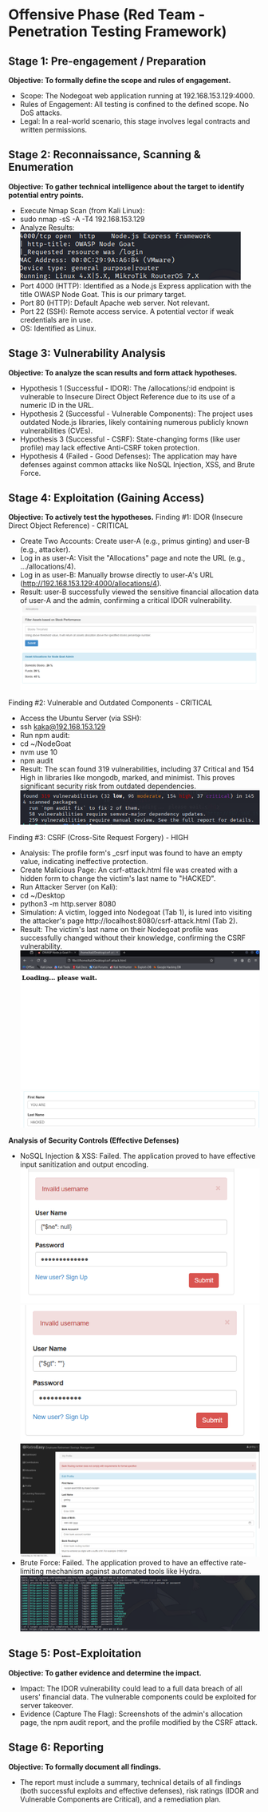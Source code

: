 # Offensive Phase (Red Team - Penetration Testing Framework)

## Stage 1: Pre-engagement / Preparation
**Objective: To formally define the scope and rules of engagement.**
- Scope: The Nodegoat web application running at 192.168.153.129:4000.
- Rules of Engagement: All testing is confined to the defined scope. No DoS attacks.
- Legal: In a real-world scenario, this stage involves legal contracts and written permissions.

## Stage 2: Reconnaissance, Scanning & Enumeration
**Objective: To gather technical intelligence about the target to identify potential entry points.**
- Execute Nmap Scan (from Kali Linux):
- sudo nmap -sS -A -T4 192.168.153.129
- Analyze Results:
![Analyze Results](../Screenshots/Attacker/analyze_result.png)
- Port 4000 (HTTP): Identified as a Node.js Express application with the title OWASP Node Goat. This is our primary target.
- Port 80 (HTTP): Default Apache web server. Not relevant.
- Port 22 (SSH): Remote access service. A potential vector if weak credentials are in use.
- OS: Identified as Linux.

## Stage 3: Vulnerability Analysis
**Objective: To analyze the scan results and form attack hypotheses.**
- Hypothesis 1 (Successful - IDOR): The /allocations/:id endpoint is vulnerable to Insecure Direct Object Reference due to its use of a numeric ID in the URL.
- Hypothesis 2 (Successful - Vulnerable Components): The project uses outdated Node.js libraries, likely containing numerous publicly known vulnerabilities (CVEs).
- Hypothesis 3 (Successful - CSRF): State-changing forms (like user profile) may lack effective Anti-CSRF token protection.
- Hypothesis 4 (Failed - Good Defenses): The application may have defenses against common attacks like NoSQL Injection, XSS, and Brute Force.

## Stage 4: Exploitation (Gaining Access)
**Objective: To actively test the hypotheses.**
Finding #1: IDOR (Insecure Direct Object Reference) - CRITICAL
- Create Two Accounts: Create user-A (e.g., primus ginting) and user-B (e.g., attacker).
- Log in as user-A: Visit the "Allocations" page and note the URL (e.g., .../allocations/4).
- Log in as user-B: Manually browse directly to user-A's URL (http://192.168.153.129:4000/allocations/4).
- Result: user-B successfully viewed the sensitive financial allocation data of user-A and the admin, confirming a critical IDOR vulnerability.
![IDOR Success](../Screenshots/Attacker/idor_success.png)

Finding #2: Vulnerable and Outdated Components - CRITICAL
- Access the Ubuntu Server (via SSH):
- ssh kaka@192.168.153.129
- Run npm audit:
- cd ~/NodeGoat
- nvm use 10
- npm audit
- Result: The scan found 319 vulnerabilities, including 37 Critical and 154 High in libraries like mongodb, marked, and minimist. This proves significant security risk from outdated dependencies.
![npm audit](../Screenshots/Attacker/npm_audit.png)

Finding #3: CSRF (Cross-Site Request Forgery) - HIGH
- Analysis: The profile form's _csrf input was found to have an empty value, indicating ineffective protection.
- Create Malicious Page: An csrf-attack.html file was created with a hidden form to change the victim's last name to "HACKED".
- Run Attacker Server (on Kali):
- cd ~/Desktop
- python3 -m http.server 8080
- Simulation: A victim, logged into Nodegoat (Tab 1), is lured into visiting the attacker's page http://localhost:8080/csrf-attack.html (Tab 2).
- Result: The victim's last name on their Nodegoat profile was successfully changed without their knowledge, confirming the CSRF vulnerability.
![port 8080](../Screenshots/Attacker/CSRF.png)
![CSRF Success](../Screenshots/Attacker/CSRF_success.png)

**Analysis of Security Controls (Effective Defenses)**
- NoSQL Injection & XSS: Failed. The application proved to have effective input sanitization and output encoding.
![Attempt 1 nosql](../Screenshots/Attacker/nosql_failed1.png)
![Attempt 2 nosql](../Screenshots/Attacker/nosql_failed2.png)
![Attempt 2 xss](../Screenshots/Attacker/xss_failed.png)
- Brute Force: Failed. The application proved to have an effective rate-limiting mechanism against automated tools like Hydra.
![Brute Force](../Screenshots/Attacker//bruteforce_failed.png)


## Stage 5: Post-Exploitation
**Objective: To gather evidence and determine the impact.**
- Impact: The IDOR vulnerability could lead to a full data breach of all users' financial data. The vulnerable components could be exploited for server takeover.
- Evidence (Capture The Flag): Screenshots of the admin's allocation page, the npm audit report, and the profile modified by the CSRF attack.

## Stage 6: Reporting
**Objective: To formally document all findings.**
- The report must include a summary, technical details of all findings (both successful exploits and effective defenses), risk ratings (IDOR and Vulnerable Components are Critical), and a remediation plan.
